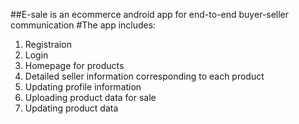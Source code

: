 ##E-sale is an ecommerce android app for end-to-end buyer-seller communication 
#The app includes:
1. Registraion
2. Login
3. Homepage for products
4. Detailed seller information corresponding to each product
5. Updating profile information
6. Uploading product data for sale
7. Updating product data
